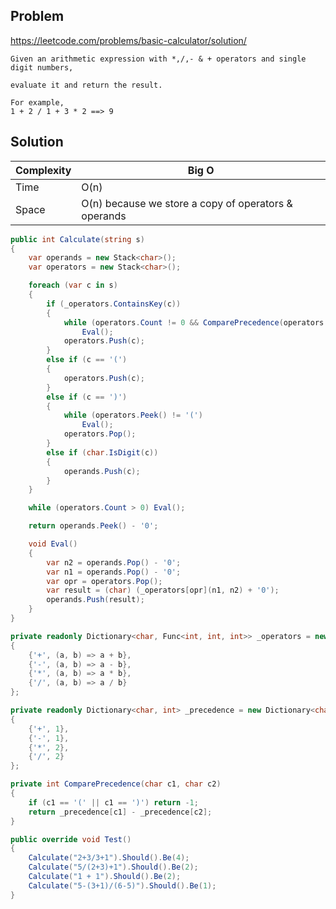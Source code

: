 ## Problem

https://leetcode.com/problems/basic-calculator/solution/

```
Given an arithmetic expression with *,/,- & + operators and single 
digit numbers,

evaluate it and return the result.

For example,
1 + 2 / 1 + 3 * 2 ==> 9
```
## Solution 

| Complexity | Big O                                                |
| ---------- | ---------------------------------------------------- |
| Time       | O(n)                                                 |
| Space      | O(n) because we store a copy of operators & operands |
 

```csharp
public int Calculate(string s)
{
    var operands = new Stack<char>();
    var operators = new Stack<char>();

    foreach (var c in s)
    {
        if (_operators.ContainsKey(c))
        {
            while (operators.Count != 0 && ComparePrecedence(operators.Peek(), c) >= 0)
                Eval();
            operators.Push(c);
        }
        else if (c == '(')
        {
            operators.Push(c);
        }
        else if (c == ')')
        {
            while (operators.Peek() != '(')
                Eval();
            operators.Pop();
        }
        else if (char.IsDigit(c))
        {
            operands.Push(c);
        }
    }

    while (operators.Count > 0) Eval();

    return operands.Peek() - '0';

    void Eval()
    {
        var n2 = operands.Pop() - '0';
        var n1 = operands.Pop() - '0';
        var opr = operators.Pop();
        var result = (char) (_operators[opr](n1, n2) + '0');
        operands.Push(result);
    }
}

private readonly Dictionary<char, Func<int, int, int>> _operators = new Dictionary<char, Func<int, int, int>>
{
    {'+', (a, b) => a + b},
    {'-', (a, b) => a - b},
    {'*', (a, b) => a * b},
    {'/', (a, b) => a / b}
};

private readonly Dictionary<char, int> _precedence = new Dictionary<char, int>
{
    {'+', 1},
    {'-', 1},
    {'*', 2},
    {'/', 2}
};

private int ComparePrecedence(char c1, char c2)
{
    if (c1 == '(' || c1 == ')') return -1;
    return _precedence[c1] - _precedence[c2];
}

public override void Test()
{
    Calculate("2+3/3+1").Should().Be(4);
    Calculate("5/(2+3)+1").Should().Be(2);
    Calculate("1 + 1").Should().Be(2);
    Calculate("5-(3+1)/(6-5)").Should().Be(1);
}
```
